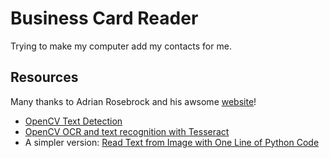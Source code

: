 Business Card Reader
====================

Trying to make my computer add my contacts for me.

## Resources

Many thanks to Adrian Rosebrock and his awsome [website](https://www.pyimagesearch.com/)!

* [OpenCV Text Detection](https://www.pyimagesearch.com/2018/08/20/opencv-text-detection-east-text-detector/)
* [OpenCV OCR and text recognition with Tesseract](https://www.pyimagesearch.com/2018/09/17/opencv-ocr-and-text-recognition-with-tesseract/)
* A simpler version: [Read Text from Image with One Line of Python Code](https://towardsdatascience.com/read-text-from-image-with-one-line-of-python-code-c22ede074cac)

